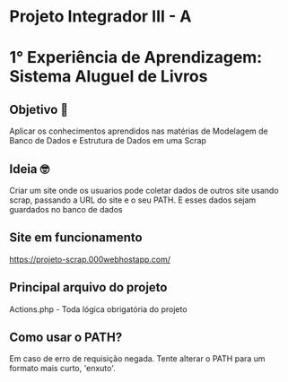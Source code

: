 # Projeto Integrador III - A

# 1° Experiência de Aprendizagem: Sistema Aluguel de Livros

## Objetivo 🧐

Aplicar os conhecimentos aprendidos nas matérias de Modelagem de Banco de Dados e Estrutura de Dados em uma Scrap

## Ideia 🤓
Criar um site onde os usuarios pode coletar dados de outros site usando scrap, passando a URL do site e o seu PATH. E esses dados sejam guardados no banco de dados

## Site em funcionamento

https://projeto-scrap.000webhostapp.com/

## Principal arquivo do projeto

Actions.php - Toda lógica obrigatória do projeto

## Como usar o PATH? 

Em caso de erro de requisição negada. Tente alterar o PATH para um formato mais curto, 'enxuto'.